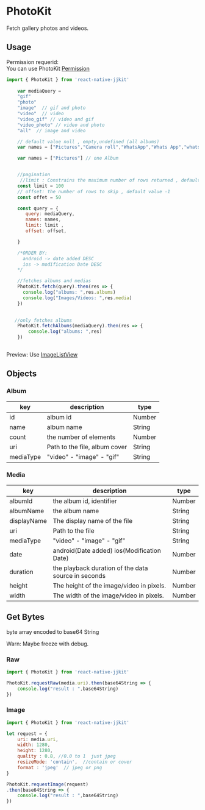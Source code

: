 # PhotoKit

Fetch gallery photos and videos.  


## Usage

Permission requerid:  
You can use PhotoKit [Permission](./photokitPermission.md)


```javascript
import { PhotoKit } from 'react-native-jjkit'
                                                     
    var mediaQuery = 
    "gif"  
    "photo"   
    "image"  // gif and photo
    "video"  // video
    "video_gif" // video and gif
    "video_photo" // video and photo
    "all"  // image and video

    // default value null , empty,undefined (all albums)
    var names = ["Pictures","Camera roll","WhatsApp","Whats App","whats app images"] 

    var names = ["Pictures"] // one Album


    //pagination
     //limit : Constrains the maximum number of rows returned , default value -1 
    const limit = 100
    // offset: the number of rows to skip , default value -1
    const offet = 50 

    const query = {
       query: mediaQuery,
       names: names,
       limit: limit ,
       offset: offset, 

    }

    /*ORDER BY:
      android -> date added DESC
      ios -> modification Date DESC
    */

    //fetches albums and medias
    PhotoKit.fetch(query).then(res => {
      console.log("albums: ",res.albums)
      console.log("Images/Videos: ",res.media)
    })
   

   //only fetches albums
    PhotoKit.fetchAlbums(mediaQuery).then(res => {
        console.log("albums: ",res)
    })
   

```

Preview: Use [ImageListView](imageListView.md)

##  Objects

### Album

| key | description | type |
| --- | --- | --- |
| id | album id | Number | 
| name | album name | String | 
| count |  the number of elements | Number | 
| uri | Path to the file, album cover | String | 
| mediaType | "video" - "image" - "gif" | String | 


### Media

| key | description | type |
| --- | --- | --- |
| albumId | the album id, identifier | Number | 
| albumName | the album name | String | 
| displayName | The display name of the file | String | 
| uri | Path to the file | String | 
| mediaType | "video" - "image" - "gif" | String | 
| date |   android(Date added) ios(Modification Date) | Number | 
| duration | the playback duration of the data source in seconds | Number | 
| height | The height of the image/video in pixels. | Number | 
| width |  The width of the image/video in pixels. | Number | 


## Get Bytes

byte array encoded to base64 String

Warn: Maybe freeze with debug.

### Raw 

```javascript
import { PhotoKit } from 'react-native-jjkit'

PhotoKit.requestRaw(media.uri).then(base64String => {
    console.log("result : ",base64String)
})
```


### Image 

```javascript
import { PhotoKit } from 'react-native-jjkit'

let request = {
    uri: media.uri,
    width: 1280,  
    height: 1280,  
    quality : 0.8, //0.0 to 1  just jpeg
    resizeMode: 'contain',  //contain or cover
    format : 'jpeg'  // jpeg or png
}

PhotoKit.requestImage(request)
.then(base64String => {
    console.log("result : ",base64String)
})
```

